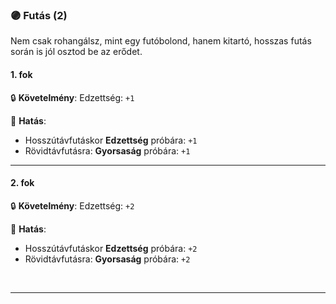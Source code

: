 ### 🟣 Futás (2)

Nem csak rohangálsz, mint egy futóbolond, hanem kitartó, hosszas futás során is jól osztod be az erődet.

#### 1. fok

🔒 **Követelmény**: Edzettség: `+1`


🌟 **Hatás**:
- Hosszútávfutáskor **Edzettség** próbára: `+1`
- Rövidtávfutásra: **Gyorsaság** próbára: `+1`

---
#### 2. fok

🔒 **Követelmény**: Edzettség: `+2`


🌟 **Hatás**:
- Hosszútávfutáskor **Edzettség** próbára: `+2`
- Rövidtávfutásra: **Gyorsaság** próbára: `+2`

<br />

---
